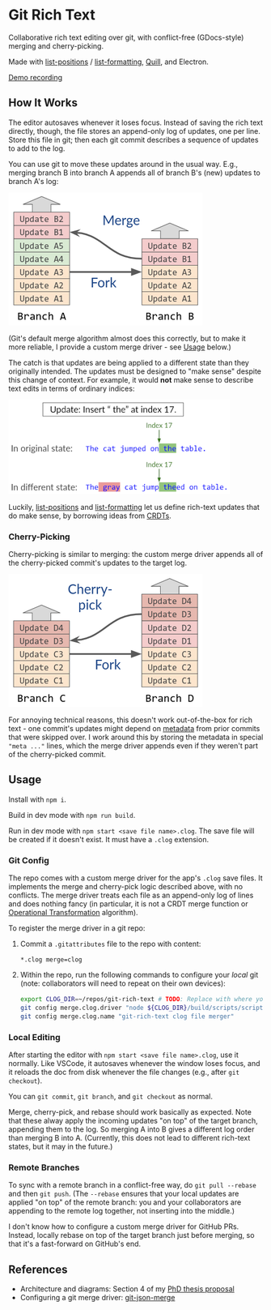 # Git Rich Text

Collaborative rich text editing over git, with conflict-free (GDocs-style) merging and cherry-picking.

Made with [list-positions](https://github.com/mweidner037/list-positions#readme) / [list-formatting](https://github.com/mweidner037/list-formatting#readme), [Quill](https://quilljs.com/), and Electron.

[Demo recording](./media/merge_demo.webm)

## How It Works

The editor autosaves whenever it loses focus. Instead of saving the rich text directly, though, the file stores an append-only log of updates, one per line. Store this file in git; then each git commit describes a sequence of updates to add to the log.

You can use git to move these updates around in the usual way. E.g., merging branch B into branch A appends all of branch B's (new) updates to branch A's log:

![Merging branch B into branch A](./media/branch_merge.png)

(Git's default merge algorithm almost does this correctly, but to make it more reliable, I provide a custom merge driver - see [Usage](#usage) below.)

The catch is that updates are being applied to a different state than they originally intended. The updates must be designed to "make sense" despite this change of context. For example, it would **not** make sense to describe text edits in terms of ordinary indices:

![Applying an update that references an index may insert at the intuitively wrong index](./media/ot.png)

Luckily, [list-positions](https://github.com/mweidner037/list-positions#readme) and [list-formatting](https://github.com/mweidner037/list-formatting#readme) let us define rich-text updates that do make sense, by borrowing ideas from [CRDTs](https://crdt.tech/).

### Cherry-Picking

Cherry-picking is similar to merging: the custom merge driver appends all of the cherry-picked commit's updates to the target log.

![Cherry-picking a subset of updates from branch D to branch C](./media/branch_cherry_pick.png)

For annoying technical reasons, this doesn't work out-of-the-box for rich text - one commit's updates might depend on [metadata](https://github.com/mweidner037/list-positions?tab=readme-ov-file#managing-metadata) from prior commits that were skipped over. I work around this by storing the metadata in special `"meta ..."` lines, which the merge driver appends even if they weren't part of the cherry-picked commit.

## Usage

Install with `npm i`.

Build in dev mode with `npm run build`.

Run in dev mode with `npm start <save file name>.clog`. The save file will be created if it doesn't exist. It must have a `.clog` extension.

### Git Config

The repo comes with a custom merge driver for the app's `.clog` save files. It implements the merge and cherry-pick logic described above, with no conflicts. The merge driver treats each file as an append-only log of lines and does nothing fancy (in particular, it is not a CRDT merge function or [Operational Transformation](https://en.wikipedia.org/wiki/Operational_transformation) algorithm).

To register the merge driver in a git repo:

1. Commit a `.gitattributes` file to the repo with content:
   ```
   *.clog merge=clog
   ```
2. Within the repo, run the following commands to configure your _local_ git (note: collaborators will need to repeat on their own devices):
   ```bash
   export CLOG_DIR=~/repos/git-rich-text # TODO: Replace with where you cloned the git-rich-text repo.
   git config merge.clog.driver "node ${CLOG_DIR}/build/scripts/scripts/git_merge_driver.js %A %O %B"
   git config merge.clog.name "git-rich-text clog file merger"
   ```

### Local Editing

After starting the editor with `npm start <save file name>.clog`, use it normally. Like VSCode, it autosaves whenever the window loses focus, and it reloads the doc from disk whenever the file changes (e.g., after `git checkout`).

You can `git commit`, `git branch`, and `git checkout` as normal.

Merge, cherry-pick, and rebase should work basically as expected. Note that these alway apply the incoming updates "on top" of the target branch, appending them to the log. So merging A into B gives a different log order than merging B into A. (Currently, this does not lead to different rich-text states, but it may in the future.)

### Remote Branches

To sync with a remote branch in a conflict-free way, do `git pull --rebase` and then `git push`. (The `--rebase` ensures that your local updates are applied "on top" of the remote branch: you and your collaborators are appending to the remote log together, not inserting into the middle.)

I don't know how to configure a custom merge driver for GitHub PRs. Instead, locally rebase on top of the target branch just before merging, so that it's a fast-forward on GitHub's end.

## References

- Architecture and diagrams: Section 4 of my [PhD thesis proposal](https://mattweidner.com/assets/pdf/thesis_proposal.pdf)
- Configuring a git merge driver: [git-json-merge](https://github.com/jonatanpedersen/git-json-merge)
